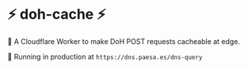 # ⚡ doh-cache ⚡

👷 A Cloudflare Worker to make DoH POST requests cacheable at edge.

🚀 Running in production at `https://dns.paesa.es/dns-query`

